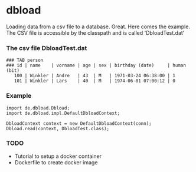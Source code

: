 # dbload 
Loading data from a csv file to a database. Great. Here comes the example. The CSV file is accessible
by the classpath and is called 'DbloadTest.dat'

### The csv file DbloadTest.dat

    ### TAB person
    ### id | name    | vorname | age | sex | birthday (date)     | human (bit)
       100 | Winkler | Andre   | 43  | M   | 1971-03-24 06:38:00 | 1
       101 | Winkler | Lars    | 40  | M   | 1974-06-01 07:00:12 | 0

### Example
    import de.dbload.Dbload;
    import de.dbload.impl.DefaultDbloadContext;

    DbloadContext context = new DefaultDbloadContext(conn);
    Dbload.read(context, DbloadTest.class);

### TODO
 * Tutorial to setup a docker container
 * Dockerfile to create docker image​
